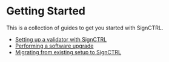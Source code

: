 # Getting Started

This is a collection of guides to get you started with SignCTRL.

* [Setting up a validator with SignCTRL](./setup.md)
* [Performing a software upgrade](./upgrade.md)
* [Migrating from existing setup to SignCTRL](./migrate.md)
